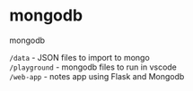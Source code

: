 # mongodb
mongodb 

`/data` - JSON files to import to mongo        
`/playground` - mongodb files to run in vscode             
`/web-app` - notes app using Flask and Mongodb             
